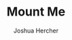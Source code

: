 ---
title: Mount Me
description: Automatically attach tokens when dragged above tokens on a layer below
author: Joshua Hercher
image: https://raw.githubusercontent.com/kamejosh/owlbear-mount-me/master/public/mount.svg
icon: https://raw.githubusercontent.com/kamejosh/owlbear-mount-me/master/public/mount.svg
tags:
  - automation
manifest: https://mount-me.bitperfect-software.com/manifest.json
learn-more: https://github.com/kamejosh/owlbear-mount-me
---
